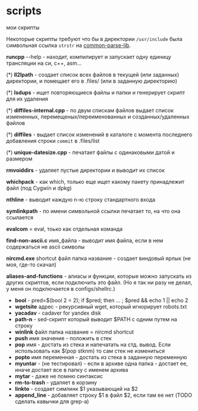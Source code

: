 # scripts

мои скрипты

Некоторые скрипты требуют что бы в директории `/usr/include` была символьная ссылка `strstr` на [common-parse-lib](https://github.com/FeelUsM/common-parse-lib).

**runcpp** --help  - находит, компилирует и запускает одну единицу трансляции на си, c++, asm...

(*) **ll2lpath**  - создает список всех файлов в текущей (или заданных) директории, и помещает его в .files/ (или в заданную директорию)

(*) **lsdups**  - ищет повторяющиеся файлы и папки и генерирует скрипт для их удаления

(*) **diffiles-internal.cpp** - по двум спискам файлов выдает список измененных, перемещеных/переименованных и созданных/удаленных файлов

(*) **diffiles** - выдает список изменений в каталоге с момента последнего добавления строки `commit` в .files/list

(*) **unique-datesize.cpp** - печатает файлы с одинаковыми датой и размером

**rmvoiddirs** - удаляет пустые директории и выводит их список

**whichpack** - как which, только еще ищет какому пакету принадлежит файл (под Cygwin и dpkg)

**nthline** - выводит каждую n-ю строку стандартного входа

**symlinkpath**  - по имени символьной ссылки печатает то, на что она ссылается

**evalcom** = eval, тоько как отдельная команда

**find-non-ascii.c** имя_файла -  выводит имя файла, если в нем содержаться не ascii символы

**nircmd.exe** shortcut файл папка название             - создает виндовый ярлык (не моя, где-то скачал)

**aliases-and-functions** - алиасы и функции, которые можно запускать из других скриптов, если подключить это файл.
(Но я так ни разу не делал, у меня он подключается в configs/shellrc.)

* **bool** - pred=$(bool 2 = 2); if $pred; then ... ; $pred && echo 1 || echo 2
* **wgetsite** адрес            - рекурсивный wget, который игнорирует robots.txt
* **yacadav** - cadaver for yandex disk
* **path-n**  - sed-скрипт который выводит $PATH с одним путем на строку
* **winlink** файл папка название = nircmd shortcut
* **push** имя значение         - положить в стек
* **pop** имя                   - достать из стека и напечатать на стд. вывод. Если использовать как $(pop stknm) то сам стек не измениться
* **popto** имя переменная      - достать из стека в заданную переменную
* **myuntar**  - (не тестировал) - если в архиве одна папка - достает ее, иначе достает все в папку с именем архива
* **mytar** - даже не помню синтаксис
* **rm-to-trash** - удаляет в корзину
* **linkto** - создает симлинк $1 указывающий на $2
* **append_line** - добавляет строку $1 в файл $2, если там ее нет (TODO сделать кавычки для grep-а)

